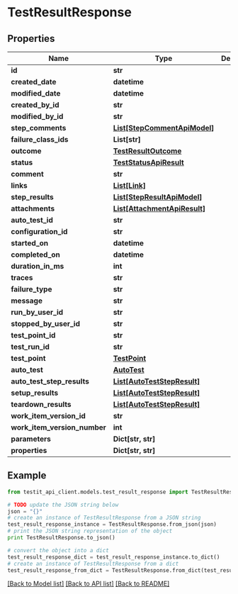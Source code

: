 # TestResultResponse


## Properties
Name | Type | Description | Notes
------------ | ------------- | ------------- | -------------
**id** | **str** |  | 
**created_date** | **datetime** |  | 
**modified_date** | **datetime** |  | [optional] 
**created_by_id** | **str** |  | 
**modified_by_id** | **str** |  | [optional] 
**step_comments** | [**List[StepCommentApiModel]**](StepCommentApiModel.md) |  | [optional] 
**failure_class_ids** | **List[str]** |  | 
**outcome** | [**TestResultOutcome**](TestResultOutcome.md) |  | [optional] 
**status** | [**TestStatusApiResult**](TestStatusApiResult.md) |  | [optional] 
**comment** | **str** |  | [optional] 
**links** | [**List[Link]**](Link.md) |  | [optional] 
**step_results** | [**List[StepResultApiModel]**](StepResultApiModel.md) |  | [optional] 
**attachments** | [**List[AttachmentApiResult]**](AttachmentApiResult.md) |  | [optional] 
**auto_test_id** | **str** |  | [optional] 
**configuration_id** | **str** |  | 
**started_on** | **datetime** |  | [optional] 
**completed_on** | **datetime** |  | [optional] 
**duration_in_ms** | **int** |  | [optional] 
**traces** | **str** |  | [optional] 
**failure_type** | **str** |  | [optional] 
**message** | **str** |  | [optional] 
**run_by_user_id** | **str** |  | [optional] 
**stopped_by_user_id** | **str** |  | [optional] 
**test_point_id** | **str** |  | 
**test_run_id** | **str** |  | 
**test_point** | [**TestPoint**](TestPoint.md) |  | [optional] 
**auto_test** | [**AutoTest**](AutoTest.md) |  | [optional] 
**auto_test_step_results** | [**List[AutoTestStepResult]**](AutoTestStepResult.md) |  | [optional] 
**setup_results** | [**List[AutoTestStepResult]**](AutoTestStepResult.md) |  | [optional] 
**teardown_results** | [**List[AutoTestStepResult]**](AutoTestStepResult.md) |  | [optional] 
**work_item_version_id** | **str** |  | 
**work_item_version_number** | **int** |  | [optional] 
**parameters** | **Dict[str, str]** |  | [optional] 
**properties** | **Dict[str, str]** |  | [optional] 

## Example

```python
from testit_api_client.models.test_result_response import TestResultResponse

# TODO update the JSON string below
json = "{}"
# create an instance of TestResultResponse from a JSON string
test_result_response_instance = TestResultResponse.from_json(json)
# print the JSON string representation of the object
print TestResultResponse.to_json()

# convert the object into a dict
test_result_response_dict = test_result_response_instance.to_dict()
# create an instance of TestResultResponse from a dict
test_result_response_from_dict = TestResultResponse.from_dict(test_result_response_dict)
```
[[Back to Model list]](../README.md#documentation-for-models) [[Back to API list]](../README.md#documentation-for-api-endpoints) [[Back to README]](../README.md)


